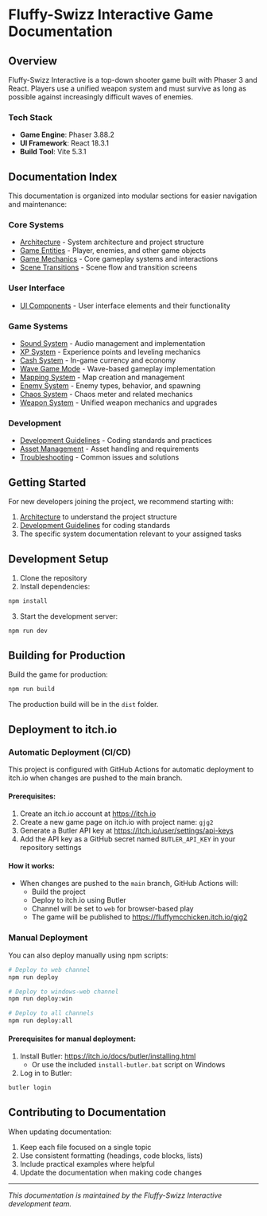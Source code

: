 # Fluffy-Swizz Interactive Game Documentation

## Overview

Fluffy-Swizz Interactive is a top-down shooter game built with Phaser 3 and React. Players use a unified weapon system and must survive as long as possible against increasingly difficult waves of enemies.

### Tech Stack

- **Game Engine**: Phaser 3.88.2
- **UI Framework**: React 18.3.1
- **Build Tool**: Vite 5.3.1

## Documentation Index

This documentation is organized into modular sections for easier navigation and maintenance:

### Core Systems

- [Architecture](Architecture.md) - System architecture and project structure
- [Game Entities](GameEntities.md) - Player, enemies, and other game objects
- [Game Mechanics](GameMechanics.md) - Core gameplay systems and interactions
- [Scene Transitions](SceneTransitions.md) - Scene flow and transition screens

### User Interface

- [UI Components](UIComponents.md) - User interface elements and their functionality

### Game Systems

- [Sound System](SoundSystem.md) - Audio management and implementation
- [XP System](XPSystem.md) - Experience points and leveling mechanics
- [Cash System](CashSystem.md) - In-game currency and economy
- [Wave Game Mode](WaveGameMode.md) - Wave-based gameplay implementation
- [Mapping System](MappingSystem.md) - Map creation and management
- [Enemy System](EnemySystem.md) - Enemy types, behavior, and spawning
- [Chaos System](ChaosSystem.md) - Chaos meter and related mechanics
- [Weapon System](WeaponSystem.md) - Unified weapon mechanics and upgrades

### Development

- [Development Guidelines](DevelopmentGuidelines.md) - Coding standards and practices
- [Asset Management](AssetManagement.md) - Asset handling and requirements
- [Troubleshooting](Troubleshooting.md) - Common issues and solutions

## Getting Started

For new developers joining the project, we recommend starting with:

1. [Architecture](Architecture.md) to understand the project structure
2. [Development Guidelines](DevelopmentGuidelines.md) for coding standards
3. The specific system documentation relevant to your assigned tasks

## Development Setup

1. Clone the repository
2. Install dependencies:
```bash
npm install
```
3. Start the development server:
```bash
npm run dev
```

## Building for Production

Build the game for production:
```bash
npm run build
```

The production build will be in the `dist` folder.

## Deployment to itch.io

### Automatic Deployment (CI/CD)

This project is configured with GitHub Actions for automatic deployment to itch.io when changes are pushed to the main branch.

#### Prerequisites:

1. Create an itch.io account at https://itch.io
2. Create a new game page on itch.io with project name: `gjg2`
3. Generate a Butler API key at https://itch.io/user/settings/api-keys
4. Add the API key as a GitHub secret named `BUTLER_API_KEY` in your repository settings

#### How it works:

- When changes are pushed to the `main` branch, GitHub Actions will:
  - Build the project
  - Deploy to itch.io using Butler
  - Channel will be set to `web` for browser-based play
  - The game will be published to https://fluffymcchicken.itch.io/gjg2

### Manual Deployment

You can also deploy manually using npm scripts:

```bash
# Deploy to web channel
npm run deploy

# Deploy to windows-web channel
npm run deploy:win

# Deploy to all channels
npm run deploy:all
```

#### Prerequisites for manual deployment:

1. Install Butler: https://itch.io/docs/butler/installing.html
   - Or use the included `install-butler.bat` script on Windows
2. Log in to Butler:
```bash
butler login
```

## Contributing to Documentation

When updating documentation:

1. Keep each file focused on a single topic
2. Use consistent formatting (headings, code blocks, lists)
3. Include practical examples where helpful
4. Update the documentation when making code changes

---

*This documentation is maintained by the Fluffy-Swizz Interactive development team.*

